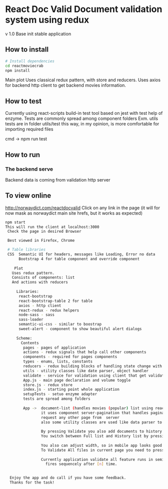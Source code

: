 # React Doc Valid  Document validation system using redux

v 1.0
 Base init stable application


##  How to install

```bash
# Install dependencies
cd reactmoviecrab
npm install
```

Main plot
 Uses classical redux pattern, with store and reducers.
 Uses axios for backend http client to get backend movies information.
 
## How to test
Currently using react-scripts build-in test tool based on jest with test help of enzyme.
Tests are commonly spread among component folders 
Exm. utils tests are in folder  utils/test this way, in my opinion, is more comfortable for importing 
required files

cmd -> npm run test

 
## How to run

### The backend serve
Backend data is coming from validation http server

## To view online
http://norwaydict.com/reactdocvalid
  Click on any link in the page 
  (it will for now mask as norwaydict main site hrefs, but it works as expected)
  

```bash
npm start
This will run the client at localhost:3000
 Check the page in desired Browser

 Best viewed in Firefox, Chrome

 # Table libraries
 CSS  Semantic UI for headers, messages like Loading, Error no data
      Bootstrap 4 for table component and override component
	  
	Plot
   Uses redux pattern.
   Consists of components: list 
   And actions with reducers
   
     Libraries: 
	  react-bootstrap
	  react-bootstrap-table 2 for table 
	  axios - http client
      react-redux - redux helpers
	  node-sass - sass
	  sass-loader
	  semantic-ui-css - similar to boostrap
	  sweet-alert - component to show beautiful alert dialogs
   
     Scheme:  
	   Contents
	    pages - pages of application
	    actions - redux signals that help call other components
	    components - required for pages components
		types - enums, lists, constants
	    reducers - redux building blocks of handling state change with business logic
	    utils - utility classes like date parser, object handler
		validate - service for validation using client that get validation status from server
		App.js - main page declaration and volume toggle
	    store.js - redux store
	    index.js - starting point whole application
	    setupTests - setuo enzyme adapter
		tests are spread among folders 
		
		App ->  document-list (handles movies (popular) list using react-bootstrap-table 2)) 
		        it uses component server-pagination that handles pagination and pagination will
			    request any other page from  server	
                also some utility classes are used like data parser to format date.
				
				By pressing Validate you also add documents to history of processed documents.
				You switch between Full list and History list by pressing Full / Files History buttons.
				
				You also can adjust width, so in mobile app looks good.
				To Validate All files in current page you need to press Validate All button.
				  
		        Currently application validate all feature runs in semi-queue method, where validateDocument
			      fires sequencely after [n] time.
				  

  Enjoy the app and do call if you have some feedback. 
  Thanks for the task!
  



